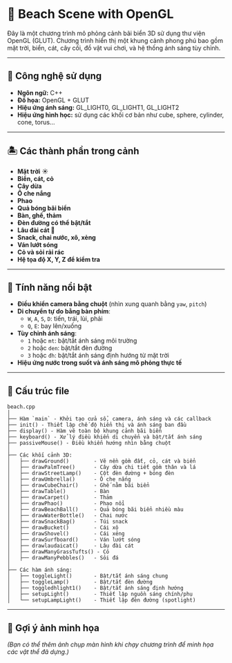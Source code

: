 
# 🌴 Beach Scene with OpenGL

Đây là một chương trình mô phỏng cảnh bãi biển 3D sử dụng thư viện OpenGL (GLUT). Chương trình hiển thị một khung cảnh phong phú bao gồm mặt trời, biển, cát, cây cối, đồ vật vui chơi, và hệ thống ánh sáng tùy chỉnh.

---

## 🧰 Công nghệ sử dụng

- **Ngôn ngữ:** C++
- **Đồ họa:** OpenGL + GLUT
- **Hiệu ứng ánh sáng:** GL_LIGHT0, GL_LIGHT1, GL_LIGHT2
- **Hiệu ứng hình học:** sử dụng các khối cơ bản như cube, sphere, cylinder, cone, torus...

---

## 🏝️ Các thành phần trong cảnh

- **Mặt trời** ☀️
- **Biển, cát, cỏ**
- **Cây dừa**
- **Ô che nắng**
- **Phao**
- **Quả bóng bãi biển**
- **Bàn, ghế, thảm**
- **Đèn đường có thể bật/tắt**
- **Lâu đài cát 🏰**
- **Snack, chai nước, xô, xẻng**
- **Ván lướt sóng**
- **Cỏ và sỏi rải rác**
- **Hệ tọa độ X, Y, Z để kiểm tra**

---

## 🔦 Tính năng nổi bật

- **Điều khiển camera bằng chuột** (nhìn xung quanh bằng `yaw`, `pitch`)
- **Di chuyển tự do bằng bàn phím**: 
  - `W`, `A`, `S`, `D`: tiến, trái, lùi, phải
  - `Q`, `E`: bay lên/xuống
- **Tùy chỉnh ánh sáng**:
  - `1` hoặc `mt`: bật/tắt ánh sáng môi trường
  - `2` hoặc `den`: bật/tắt đèn đường
  - `3` hoặc `đh`: bật/tắt ánh sáng định hướng từ mặt trời
- **Hiệu ứng nước trong suốt và ánh sáng mô phỏng thực tế**

---

## 📁 Cấu trúc file

```
beach.cpp
│
├── Hàm `main` - Khởi tạo cửa sổ, camera, ánh sáng và các callback
├── init() - Thiết lập chế độ hiển thị và ánh sáng ban đầu
├── display() - Hàm vẽ toàn bộ khung cảnh bãi biển
├── keyboard() - Xử lý điều khiển di chuyển và bật/tắt ánh sáng
├── passiveMouse() - Điều khiển hướng nhìn bằng chuột
│
├── Các khối cảnh 3D:
│   ├── drawGround()        - Vẽ nền gồm đất, cỏ, cát và biển
│   ├── drawPalmTree()      - Cây dừa chi tiết gồm thân và lá
│   ├── drawStreetLamp()    - Cột đèn đường + bóng đèn
│   ├── drawUmbrella()      - Ô che nắng
│   ├── drawCubeChair()     - Ghế nằm bãi biển
│   ├── drawTable()         - Bàn
│   ├── drawCarpet()        - Thảm
│   ├── drawPhao()          - Phao nổi
│   ├── drawBeachBall()     - Quả bóng bãi biển nhiều màu
│   ├── drawWaterBottle()   - Chai nước
│   ├── drawSnackBag()      - Túi snack
│   ├── drawBucket()        - Cái xô
│   ├── drawShovel()        - Cái xẻng
│   ├── drawSurfboard()     - Ván lướt sóng
│   ├── drawlaudaicat()     - Lâu đài cát
│   ├── drawManyGrassTufts() - Cỏ
│   ├── drawManyPebbles()   - Sỏi đá
│
├── Các hàm ánh sáng:
│   ├── toggleLight()       - Bật/tắt ánh sáng chung
│   ├── toggleLamp()        - Bật/tắt đèn đường
│   ├── toggledhlight1()    - Bật/tắt ánh sáng định hướng
│   ├── setupLight()        - Thiết lập nguồn sáng chính/phụ
│   └── setupLampLight()    - Thiết lập đèn đường (spotlight)
```

---

## 📸 Gợi ý ảnh minh họa

*(Bạn có thể thêm ảnh chụp màn hình khi chạy chương trình để minh họa các vật thể đã dựng.)*
